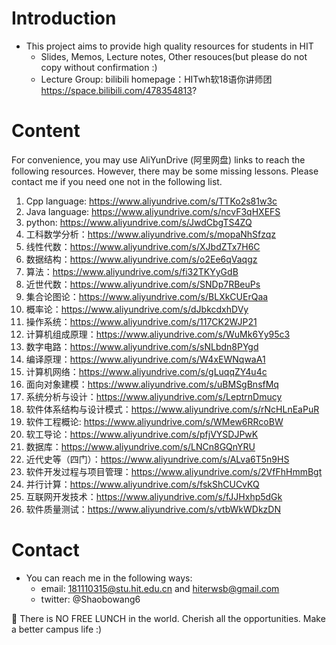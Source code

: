# Introduction
- This project aims to provide high quality resources for students in HIT
  - Slides, Memos, Lecture notes, Other resouces(but please do not copy without confirmation :) 
  - Lecture Group: bilibili homepage：HITwh软18语你讲师团 https://space.bilibili.com/478354813?
# Content
For convenience, you may use AliYunDrive (阿里网盘) links to reach the following resources. However, there may be some missing lessons. Please contact me if you need one not in the following list.
1. Cpp language: https://www.aliyundrive.com/s/TTKo2s81w3c
2. Java language: https://www.aliyundrive.com/s/ncvF3qHXEFS
3. python: https://www.aliyundrive.com/s/JwdCbgTS4ZQ
4. 工科数学分析：https://www.aliyundrive.com/s/mopaNhSfzqz
5. 线性代数：https://www.aliyundrive.com/s/XJbdZTx7H6C
6. 数据结构：https://www.aliyundrive.com/s/o2Ee6qVaqgz
7. 算法：https://www.aliyundrive.com/s/fi32TKYyGdB
8. 近世代数：https://www.aliyundrive.com/s/SNDp7RBeuPs
9. 集合论图论：https://www.aliyundrive.com/s/BLXkCUErQaa
10. 概率论：https://www.aliyundrive.com/s/dJbkcdxhDVy
11. 操作系统：https://www.aliyundrive.com/s/117CK2WJP21
12. 计算机组成原理：https://www.aliyundrive.com/s/WuMk6Yy95c3
13. 数字电路：https://www.aliyundrive.com/s/sNLbdn8PYgd
14. 编译原理：https://www.aliyundrive.com/s/W4xEWNqwaA1
15. 计算机网络：https://www.aliyundrive.com/s/gLuqqZY4u4c
16. 面向对象建模：https://www.aliyundrive.com/s/uBMSgBnsfMq
17. 系统分析与设计：https://www.aliyundrive.com/s/LeptrnDmucy
18. 软件体系结构与设计模式：https://www.aliyundrive.com/s/rNcHLnEaPuR
19. 软件工程概论: https://www.aliyundrive.com/s/WMew6RRcoBW
20. 软工导论：https://www.aliyundrive.com/s/pfjVYSDJPwK
21. 数据库：https://www.aliyundrive.com/s/LNCn8GQnYRU
22. 近代史等（四门）：https://www.aliyundrive.com/s/ALva6T5n9HS
23. 软件开发过程与项目管理：https://www.aliyundrive.com/s/2VfFhHmmBgt
24. 并行计算：https://www.aliyundrive.com/s/fskShCUCvKQ
25. 互联网开发技术：https://www.aliyundrive.com/s/fJJHxhp5dGk
26. 软件质量测试：https://www.aliyundrive.com/s/vtbWkWDkzDN
# Contact
- You can reach me in the following ways:
  - email: 181110315@stu.hit.edu.cn and hiterwsb@gmail.com
  - twitter: @Shaobowang6

🍎 There is NO FREE LUNCH in the world. Cherish all the opportunities. Make a better campus life :)
